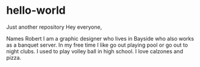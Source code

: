 # hello-world
Just another repository
Hey everyone,

Names Robert I am a graphic designer who lives in Bayside who also works as a banquet server. In my free time I like go out playing pool or go out to night clubs. I used to play volley ball in high school. I love calzones and pizza.
